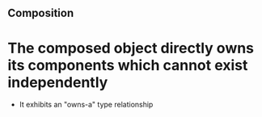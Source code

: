 ## Composition
# The composed object directly owns its components which cannot exist independently 
 - It exhibits an "owns-a" type relationship